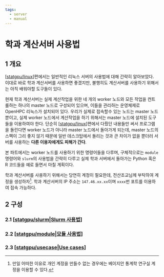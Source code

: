 ```yaml
---
tags:
  - server
  - manual
---
```


# 학과 계산서버 사용법

## 1 개요 

[[statgpu/linux]]편에서는 일반적인 리눅스 서버의 사용법에 대해 간략히 알아보았다. 이대로 바로 학과 계산서버를 사용하면 좋겠지만, 불행히도 계산서버를 사용하기 위해서는 아직 배워야할 도구들이 있다.

현재 학과 계산서버는 실제 계산작업을 위한 네 개의 worker 노드와 모든 작업을 컨트롤하는 하나의 master 노드로 구성되어 있으며, 이들을 관리하는 운영체제로 OpenHPC 리눅스가 설치되어 있다. 우리가 실제로 접속할수 있는 노드는 master 노드뿐이고, 실제 worker 노드에서 계산작업을 하기 위해서는 master 노드에 설치된 도구들을 이용하여야 한다. 단순히 [[statgpu/linux]]편에서 다뤘던 내용들만 써서 프로그램을 돌린다면 worker 노드가 아니라 master 노드에서 돌아가게 되는데, master 노드의 스펙이 그리 좋지 않기 때문에 일반 데스크탑에서 돌리는 것과 큰 차이가 없을 뿐더러 서버를 사용하는 **다른 이용자에게도 피해가 간다**.

본 파트에서는 worker 노드를 사용하기 위한 명령어들을 다루며, 구체적으로는 `module` 명령어와 `slurm`의 사용법을 간략히 다루고 실제 학과 서버에서 돌아가는 Python 혹은 R 코드들을 예로 들면서 마칠 계획이다.

학과 계산서버를 사용하기 위해서는 당연히 계정이 필요한데, 전산조교님께 부탁하여 계정을 생성하자[^1]. 학과 계산서버의 IP 주소는 `147.46.xx.xx`이며 `xxxx`번 포트를 이용하여 접속 가능하다.

[^1]: 만일 어떠한 이유로 개인 계정을 만들수 없는 경우에는 베이지안 통계학 연구실 계정을 이용할 수 있다. 

## 2 구성 

### 2.1 [[statgpu/slurm|Slurm 사용법]]

### 2.2 [[statgpu/module|모듈 사용법]]

### 2.3 [[statgpu/usecase|Use cases]]

[//begin]: # "Autogenerated link references for markdown compatibility"
[statgpu/linux]: linux.md "리눅스 서버 사용방법"
[statgpu/slurm|Slurm 사용법]: statgpu/slurm.md "Slurm 사용법"
[statgpu/module|모듈 사용법]: statgpu/module.md " 사용법"
[statgpu/usecase|Use cases]: statgpu/usecase.md "Use cases"
[//end]: # "Autogenerated link references"